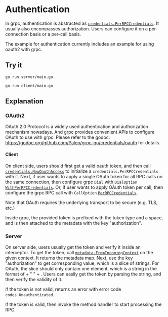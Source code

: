 # Authentication

In grpc, authentication is abstracted as
[`credentials.PerRPCCredentials`](https://godoc.org/github.com/Palen/grpc-go/credentials#PerRPCCredentials).
It usually also encompasses authorization. Users can configure it on a
per-connection basis or a per-call basis.

The example for authentication currently includes an example for using oauth2
with grpc.

## Try it

```
go run server/main.go
```

```
go run client/main.go
```

## Explanation

### OAuth2

OAuth 2.0 Protocol is a widely used authentication and authorization mechanism
nowadays. And grpc provides convenient APIs to configure OAuth to use with grpc.
Please refer to the godoc:
https://godoc.org/github.com/Palen/grpc-go/credentials/oauth for details.

#### Client

On client side, users should first get a valid oauth token, and then call
[`credentials.NewOauthAccess`](https://godoc.org/github.com/Palen/grpc-go/credentials/oauth#NewOauthAccess)
to initialize a `credentials.PerRPCCredentials` with it. Next, if user wants to
apply a single OAuth token for all RPC calls on the same connection, then
configure grpc `Dial` with `DialOption`
[`WithPerRPCCredentials`](https://godoc.org/github.com/Palen/grpc-go#WithPerRPCCredentials).
Or, if user wants to apply OAuth token per call, then configure the grpc RPC
call with `CallOption`
[`PerRPCCredentials`](https://godoc.org/github.com/Palen/grpc-go#PerRPCCredentials).

Note that OAuth requires the underlying transport to be secure (e.g. TLS, etc.)

Inside grpc, the provided token is prefixed with the token type and a space, and
is then attached to the metadata with the key "authorization".

### Server

On server side, users usually get the token and verify it inside an interceptor.
To get the token, call
[`metadata.FromIncomingContext`](https://godoc.org/github.com/Palen/grpc-go/metadata#FromIncomingContext)
on the given context. It returns the metadata map. Next, use the key
"authorization" to get corresponding value, which is a slice of strings. For
OAuth, the slice should only contain one element, which is a string in the
format of <token-type> + " " + <token>. Users can easily get the token by
parsing the string, and then verify the validity of it.

If the token is not valid, returns an error with error code
`codes.Unauthenticated`.

If the token is valid, then invoke the method handler to start processing the
RPC.
